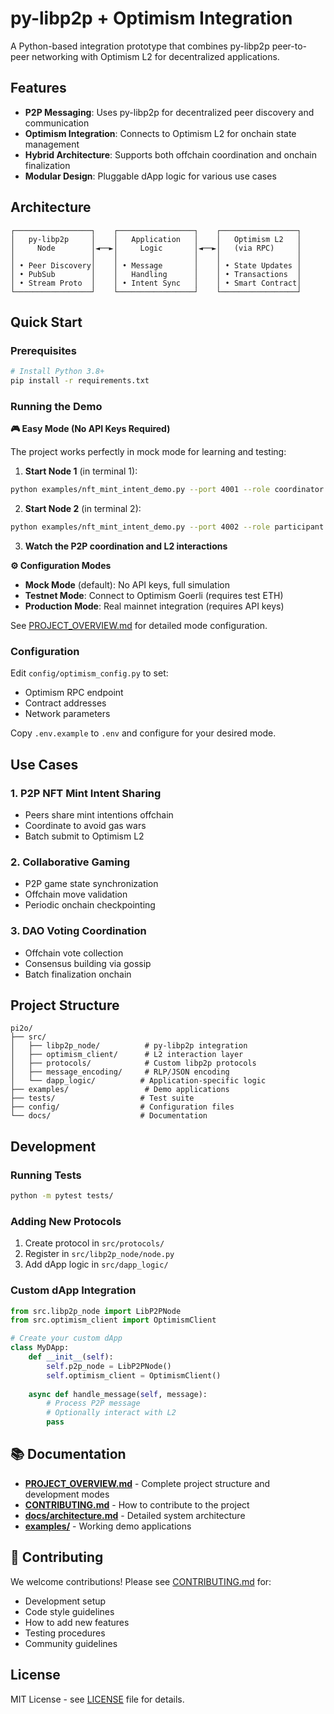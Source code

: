 # py-libp2p + Optimism Integration

A Python-based integration prototype that combines py-libp2p peer-to-peer networking with Optimism L2 for decentralized applications.

## Features

- **P2P Messaging**: Uses py-libp2p for decentralized peer discovery and communication
- **Optimism Integration**: Connects to Optimism L2 for onchain state management
- **Hybrid Architecture**: Supports both offchain coordination and onchain finalization
- **Modular Design**: Pluggable dApp logic for various use cases

## Architecture

```
┌─────────────────┐    ┌─────────────────┐    ┌─────────────────┐
│   py-libp2p     │    │   Application   │    │   Optimism L2   │
│     Node        │◄──►│     Logic       │◄──►│   (via RPC)     │
│                 │    │                 │    │                 │
│ • Peer Discovery│    │ • Message       │    │ • State Updates │
│ • PubSub        │    │   Handling      │    │ • Transactions  │
│ • Stream Proto  │    │ • Intent Sync   │    │ • Smart Contract│
└─────────────────┘    └─────────────────┘    └─────────────────┘
```

## Quick Start

### Prerequisites

```bash
# Install Python 3.8+
pip install -r requirements.txt
```

### Running the Demo

**🎮 Easy Mode (No API Keys Required)**

The project works perfectly in mock mode for learning and testing:

1. **Start Node 1** (in terminal 1):
```bash
python examples/nft_mint_intent_demo.py --port 4001 --role coordinator
```

2. **Start Node 2** (in terminal 2):
```bash
python examples/nft_mint_intent_demo.py --port 4002 --role participant --connect /ip4/127.0.0.1/tcp/4001/p2p/<NODE1_PEER_ID>
```

3. **Watch the P2P coordination and L2 interactions**

**⚙️ Configuration Modes**

- **Mock Mode** (default): No API keys, full simulation
- **Testnet Mode**: Connect to Optimism Goerli (requires test ETH)
- **Production Mode**: Real mainnet integration (requires API keys)

See [PROJECT_OVERVIEW.md](PROJECT_OVERVIEW.md) for detailed mode configuration.

### Configuration

Edit `config/optimism_config.py` to set:
- Optimism RPC endpoint
- Contract addresses
- Network parameters

Copy `.env.example` to `.env` and configure for your desired mode.

## Use Cases

### 1. P2P NFT Mint Intent Sharing
- Peers share mint intentions offchain
- Coordinate to avoid gas wars
- Batch submit to Optimism L2

### 2. Collaborative Gaming
- P2P game state synchronization
- Offchain move validation
- Periodic onchain checkpointing

### 3. DAO Voting Coordination
- Offchain vote collection
- Consensus building via gossip
- Batch finalization onchain

## Project Structure

```
pi2o/
├── src/
│   ├── libp2p_node/          # py-libp2p integration
│   ├── optimism_client/      # L2 interaction layer
│   ├── protocols/            # Custom libp2p protocols
│   ├── message_encoding/     # RLP/JSON encoding
│   └── dapp_logic/          # Application-specific logic
├── examples/                 # Demo applications
├── tests/                   # Test suite
├── config/                  # Configuration files
└── docs/                    # Documentation
```

## Development

### Running Tests
```bash
python -m pytest tests/
```

### Adding New Protocols
1. Create protocol in `src/protocols/`
2. Register in `src/libp2p_node/node.py`
3. Add dApp logic in `src/dapp_logic/`

### Custom dApp Integration
```python
from src.libp2p_node import LibP2PNode
from src.optimism_client import OptimismClient

# Create your custom dApp
class MyDApp:
    def __init__(self):
        self.p2p_node = LibP2PNode()
        self.optimism_client = OptimismClient()
    
    async def handle_message(self, message):
        # Process P2P message
        # Optionally interact with L2
        pass
```

## 📚 Documentation

- **[PROJECT_OVERVIEW.md](PROJECT_OVERVIEW.md)** - Complete project structure and development modes
- **[CONTRIBUTING.md](CONTRIBUTING.md)** - How to contribute to the project
- **[docs/architecture.md](docs/architecture.md)** - Detailed system architecture
- **[examples/](examples/)** - Working demo applications

## 🤝 Contributing

We welcome contributions! Please see [CONTRIBUTING.md](CONTRIBUTING.md) for:
- Development setup
- Code style guidelines  
- How to add new features
- Testing procedures
- Community guidelines

## License

MIT License - see [LICENSE](LICENSE) file for details.
